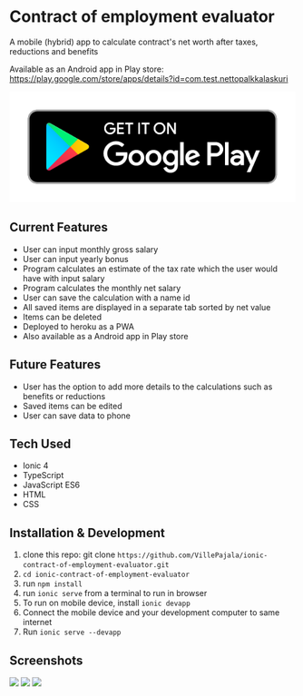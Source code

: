 # Contract of employment evaluator

A mobile (hybrid) app to calculate contract's net worth after taxes, reductions and benefits

Available as an Android app in Play store: https://play.google.com/store/apps/details?id=com.test.nettopalkkalaskuri

[![Nettopalkkalaskuri](src/assets/img/play.png)](https://play.google.com/store/apps/details?id=com.test.nettopalkkalaskuri)

## Current Features

* User can input monthly gross salary
* User can input yearly bonus
* Program calculates an estimate of the tax rate which the user would have with input salary
* Program calculates the monthly net salary
* User can save the calculation with a name id
* All saved items are displayed in a separate tab sorted by net value
* Items can be deleted
* Deployed to heroku as a PWA
* Also available as a Android app in Play store

## Future Features

* User has the option to add more details to the calculations such as benefits or reductions
* Saved items can be edited
* User can save data to phone

## Tech Used

* Ionic 4
* TypeScript
* JavaScript ES6
* HTML
* CSS

## Installation & Development
1. clone this repo: git clone `https://github.com/VillePajala/ionic-contract-of-employment-evaluator.git`
2. `cd ionic-contract-of-employment-evaluator`
3. run `npm install`
4. run `ionic serve` from a terminal to run in browser
5. To run on mobile device, install `ionic devapp`
6. Connect the mobile device and your development computer to same internet
7. Run `ionic serve --devapp`

## Screenshots

![](src/assets/img/screenshot1.jng)
![](src/assets/img/screenshot2.jng)
![](src/assets/img/screenshot3.jng)

